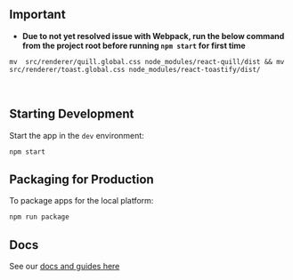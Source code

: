## Important

- **Due to not yet resolved issue with Webpack, run the below command from the project root before running ```npm start```  for first time**
```
mv  src/renderer/quill.global.css node_modules/react-quill/dist && mv src/renderer/toast.global.css node_modules/react-toastify/dist/
```
<br>


## Starting Development

Start the app in the `dev` environment:

```bash
npm start
```

## Packaging for Production

To package apps for the local platform:

```bash
npm run package
```

## Docs

See our [docs and guides here](https://electron-react-boilerplate.js.org/docs/installation)

